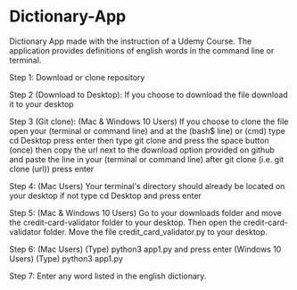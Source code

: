 # Dictionary-App
Dictionary App made with the instruction of a Udemy Course. The application provides definitions of english words in the command line or terminal. 


Step 1: Download or clone repository

Step 2 (Download to Desktop): If you choose to download the file download it to your desktop

Step 3 (Git clone): (Mac & Windows 10 Users) If you choose to clone the file open your (terminal or command line) and at the (bash$ line) or (cmd) type cd Desktop press enter then type git clone and press the space button (once) then copy the url next to the download option provided on github and paste the line in your (terminal or command line) after git clone (i.e. git clone (url)) press enter

Step 4: (Mac Users) Your terminal's directory should already be located on your desktop if not type cd Desktop and press enter

Step 5: (Mac & Windows 10 Users) Go to your downloads folder and move the credit-card-validator folder to your desktop. Then open the credit-card-validator folder. Move the file credit_card_validator.py to your desktop.

Step 6: (Mac Users) (Type) python3 app1.py  and press enter (Windows 10 Users) (Type) python3 app1.py

Step 7: Enter any word listed in the english dictionary.
